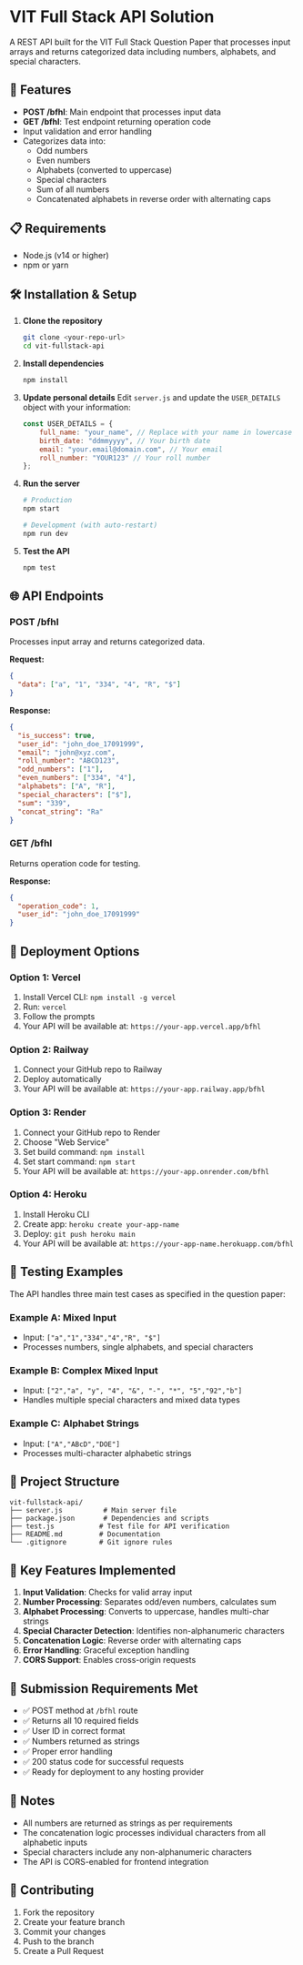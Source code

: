# VIT Full Stack API Solution

A REST API built for the VIT Full Stack Question Paper that processes input arrays and returns categorized data including numbers, alphabets, and special characters.

## 🚀 Features

- **POST /bfhl**: Main endpoint that processes input data
- **GET /bfhl**: Test endpoint returning operation code
- Input validation and error handling
- Categorizes data into:
  - Odd numbers
  - Even numbers  
  - Alphabets (converted to uppercase)
  - Special characters
  - Sum of all numbers
  - Concatenated alphabets in reverse order with alternating caps

## 📋 Requirements

- Node.js (v14 or higher)
- npm or yarn

## 🛠️ Installation & Setup

1. **Clone the repository**
   ```bash
   git clone <your-repo-url>
   cd vit-fullstack-api
   ```

2. **Install dependencies**
   ```bash
   npm install
   ```

3. **Update personal details**
   Edit `server.js` and update the `USER_DETAILS` object with your information:
   ```javascript
   const USER_DETAILS = {
       full_name: "your_name", // Replace with your name in lowercase
       birth_date: "ddmmyyyy", // Your birth date
       email: "your.email@domain.com", // Your email
       roll_number: "YOUR123" // Your roll number
   };
   ```

4. **Run the server**
   ```bash
   # Production
   npm start
   
   # Development (with auto-restart)
   npm run dev
   ```

5. **Test the API**
   ```bash
   npm test
   ```

## 🌐 API Endpoints

### POST /bfhl
Processes input array and returns categorized data.

**Request:**
```json
{
  "data": ["a", "1", "334", "4", "R", "$"]
}
```

**Response:**
```json
{
  "is_success": true,
  "user_id": "john_doe_17091999",
  "email": "john@xyz.com",
  "roll_number": "ABCD123",
  "odd_numbers": ["1"],
  "even_numbers": ["334", "4"],
  "alphabets": ["A", "R"],
  "special_characters": ["$"],
  "sum": "339",
  "concat_string": "Ra"
}
```

### GET /bfhl
Returns operation code for testing.

**Response:**
```json
{
  "operation_code": 1,
  "user_id": "john_doe_17091999"
}
```

## 🚀 Deployment Options

### Option 1: Vercel
1. Install Vercel CLI: `npm install -g vercel`
2. Run: `vercel`
3. Follow the prompts
4. Your API will be available at: `https://your-app.vercel.app/bfhl`

### Option 2: Railway
1. Connect your GitHub repo to Railway
2. Deploy automatically
3. Your API will be available at: `https://your-app.railway.app/bfhl`

### Option 3: Render
1. Connect your GitHub repo to Render
2. Choose "Web Service"
3. Set build command: `npm install`
4. Set start command: `npm start`
5. Your API will be available at: `https://your-app.onrender.com/bfhl`

### Option 4: Heroku
1. Install Heroku CLI
2. Create app: `heroku create your-app-name`
3. Deploy: `git push heroku main`
4. Your API will be available at: `https://your-app-name.herokuapp.com/bfhl`

## 🧪 Testing Examples

The API handles three main test cases as specified in the question paper:

### Example A: Mixed Input
- Input: `["a","1","334","4","R", "$"]`
- Processes numbers, single alphabets, and special characters

### Example B: Complex Mixed Input  
- Input: `["2","a", "y", "4", "&", "-", "*", "5","92","b"]`
- Handles multiple special characters and mixed data types

### Example C: Alphabet Strings
- Input: `["A","ABcD","DOE"]`
- Processes multi-character alphabetic strings

## 📁 Project Structure

```
vit-fullstack-api/
├── server.js          # Main server file
├── package.json       # Dependencies and scripts
├── test.js           # Test file for API verification
├── README.md         # Documentation
└── .gitignore        # Git ignore rules
```

## 🔧 Key Features Implemented

1. **Input Validation**: Checks for valid array input
2. **Number Processing**: Separates odd/even numbers, calculates sum
3. **Alphabet Processing**: Converts to uppercase, handles multi-char strings
4. **Special Character Detection**: Identifies non-alphanumeric characters
5. **Concatenation Logic**: Reverse order with alternating caps
6. **Error Handling**: Graceful exception handling
7. **CORS Support**: Enables cross-origin requests

## 🎯 Submission Requirements Met

- ✅ POST method at `/bfhl` route
- ✅ Returns all 10 required fields
- ✅ User ID in correct format
- ✅ Numbers returned as strings
- ✅ Proper error handling
- ✅ 200 status code for successful requests
- ✅ Ready for deployment to any hosting provider

## 📝 Notes

- All numbers are returned as strings as per requirements
- The concatenation logic processes individual characters from all alphabetic inputs
- Special characters include any non-alphanumeric characters
- The API is CORS-enabled for frontend integration

## 🤝 Contributing

1. Fork the repository
2. Create your feature branch
3. Commit your changes
4. Push to the branch
5. Create a Pull Request